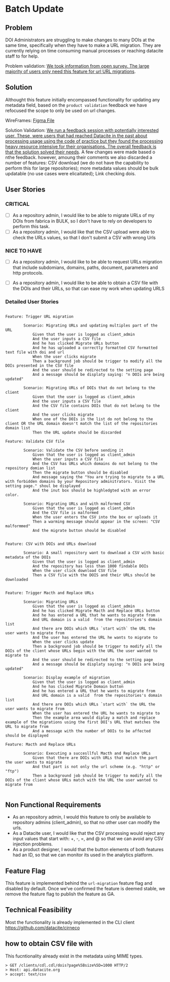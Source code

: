 # Batch Update

## Problem

DOI Administrators are struggling to make changes to many DOIs at the same time, specifically when they have to make a URL migration. They are currently relying on time consuming manual processes or reaching datacite staff to for help.


Problem validation: [We took information from open survey. The large majority of users only need this feature for url URL migrations](https://docs.google.com/document/d/17spNmeQUstzM13FrWfd4Ja18YzTKfB2v_8DSd51mJSM/edit#). 

## Solution 

Althought this feature initially encompassed functionality for updating any metadata field, based on the `product validation` feedback we have refocused the scope to only be used on url changes. 


WireFrames: [Figma File](https://www.figma.com/file/YYSb7xlL2TvV5MNaRZ8tXR/Batch-Update?node-id=0%3A1)

Solution Validation: [We run a feedback session with potentially interested user. These, were users that had reached Datacite in the past about processing usage using the code of practice but they found the processing heavy resource intensive for their organisations. The overall feedback is that the solution solved their needs](https://jamboard.google.com/d/1Ptt7IuIhZ4an81RON2pBrh92OnRtUbINe47icM8caSA/viewer?f=0). A few changes were made based o nthe feedback. however, amoung their comments we also discarded a number of features: CSV download (we do not have the capability to perform this for large repositories); more metadata values should be bulk updatable (no use cases were elicaitated); Link checking dois.



## User Stories

### CRITICAL

- [ ] As a repository admin, I would like to be able to migrate URLs of my DOIs from fabrica in BULK, so I don't have to rely on developers to perform this task.
- [ ] As a repository admin, I would like that the CSV upload were able to check the URLs values, so that I don't submit a CSV with wrong Urls

### NICE TO HAVE

- [ ] As a repository admin, I would like to be able to request URLs migration that include subdomians, domains, paths, document, parameters and http protocols.
- [ ] As a repository admin, I would like to be able to obtain a CSV file with the DOIs and their URLs, so that can ease my work when updating URLS


### Detailed User Stories

```cucumber

Feature: Trigger URL migration

        Scenario: Migrating URLs and updating multiples part of the URL
            Given that the user is logged as client_admin
            And the user inputs a CSV file
            And he has clicked Migrate URLs button 
            And he has uploaded a correctly formatted CSV formatted text file with doi and url 
            When the user clicks migrate
            Then a background job should be trigger to modify all the DOIs presented in the CSV file
            And the user should be redirected to the setting page
            And a message should be displaty saying: "n DOIs are being updated"

        Scenario: Migrating URLs of DOIs that do not belong to the client
            Given that the user is logged as client_admin
            And the user inputs a CSV file
            And the CSV file contains DOIs that do not belong to the client
            And the user clicks migrate
            When one of the DOIs in the list do not belong to the client OR the URL domain doesn't match the list of the repositories domain list
            Then the URL update should be discarded
            
Feature: Validate CSV file

        Scenario: Validate the CSV before sending it
            Given that the user is logged as client_admin
            When the user inputs a CSV file
            And the CSV has URLs which domains do not belong to the repository domian list
            Then the migrate button should be disabled
            And message saying the "You are trying to migrate to a URL with forbidden domains by your Repository adminitrators. Visit the setting page." shoul be displayed
            And the inut box should be highledgted with an error color.

        Scenario: Migrating URLs and with malformed CSV
            Given that the user is logged as client_admin
            And the CSV file is malformed
            When the user enters the CSV into the box or uploads it
            Then a warming message should appear in the screen: "CSV malformmed"
            And the migrate button should be disabled


Feature: CSV with DOIs and URLs download

        Scenario: A small repository want to download a CSV with basic metadata of the DOIs
            Given that the user is logged as client_admin
            And the repository has less than 1000 findable DOIs
            When the user click download CSV file
            Then a CSV file with the DOIS and their URLs should be downloaded


Feature: Trigger Macth and Replace URLs

        Scenario: Migrating URLs 
            Given that the user is logged as client_admin
            And he has clicked Migrate Macth and Replace URLs button 
            And he has entered a URL that he wants to migrate from
            And URL domain is a valid  from the repositories's domain list
            And there are DOIs which URLs `start with` the URL the user wants to migrate from
            And the user has entered the URL he wants to migrate to
            When the user clicks update
            Then a background job should be trigger to modify all the DOIs of the client whose URLs begin with the URL the user wanted to migrate to
            And the user should be redirected to the setting page
            And a message should be displaty saying: "n DOIs are being updated"

        Scenario: Display example of migration
            Given that the user is logged as client_admin
            And he has clicked Migrate Domain button 
            And he has entered a URL that he wants to migrate from
            And URL domain is a valid  from the repositories's domain list
            And there are DOIs which URLs `start with` the URL the user wants to migrate from
            When the user has entered the URL he wants to migrate to
            Then the example area would diplay a match and replace example of the migrations using the first DOI's URL that matches the URL to migrate from
            And a message with the number of DOIs to be affected should be displayed

Feature: Macth and Replace URLs

        Scenario: Executing a succesllful Macth and Replace URLs
            Given that there are DOIs with URLs that match the part the user wants to migrate
            And that part is not only the url scheme (e.g. "http" or "ftp")
            Then a background job should be trigger to modify all the DOIs of the client whose URLs match with the URL the user wanted to migrate from


```


## Non Functional Requirements

- As an repository admin, I would this feature to only be available to repository admins (client_admin), so that no other user can modify the urls.
- As a Datacite user, I would like that the CSV processing would reject any input values that start with: +, -, =, and @ so that we can avoid any CSV injection problems.
- As a product designer, I would that the button elements of both features had an ID, so that we can monitor its used in the analytics platform.



## Feature Flag

This feature is implemented behind the `url-migration` feature flag and disabled by default.
Once we've confirmed the feature is deemed stable, we remove the feature flag to publish the feature as GA.

## Technical Feasibility

Most the functionality is already implemented in the CLI client https://github.com/datacite/cirneco


## how to obtain CSV file with 


This fucntionality already exist in the metadata using MIME types.

```
> GET /clients/cdl.cdl/dois?page%5Bsize%5D=1000 HTTP/2
> Host: api.datacite.org
> accept: text/csv
```
